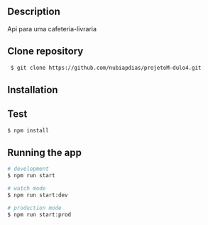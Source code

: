 ## Description

Api para uma cafeteria-livraria

## Clone repository

```bash
 $ git clone https://github.com/nubiapdias/projetoM-dulo4.git
```

## Installation

## Test

```bash
$ npm install
```

## Running the app

```bash
# development
$ npm run start

# watch mode
$ npm run start:dev

# production mode
$ npm run start:prod
```
